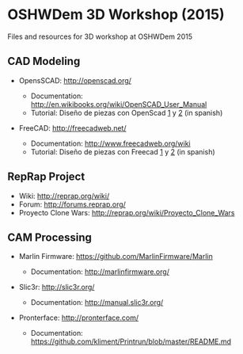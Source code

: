 # OSHWDem 3D Workshop (2015)
Files and resources for 3D workshop at OSHWDem 2015

## CAD Modeling

* OpensSCAD: http://openscad.org/
  * Documentation: http://en.wikibooks.org/wiki/OpenSCAD_User_Manual
  * Tutorial: Diseño de piezas con OpenScad [1](http://www.iearobotics.com/wiki/index.php?title=Dise%C3%B1o_de_piezas_con_OpenScad) y [2](http://www.iearobotics.com/wiki/index.php?title=Dise%C3%B1o_de_piezas_con_OpenScad_II) (in spanish)

* FreeCAD: http://freecadweb.net/
  * Documentation: http://www.freecadweb.org/wiki
  * Tutorial: Diseño de piezas con Freecad [1](http://www.iearobotics.com/wiki/index.php?title=Dise%C3%B1o_de_piezas_con_Freecad) y [2](http://www.iearobotics.com/wiki/index.php?title=Tutorial_Freecad._Temporada_2) (in spanish)

## RepRap Project

* Wiki: http://reprap.org/wiki/
* Forum: http://forums.reprap.org/
* Proyecto Clone Wars: http://reprap.org/wiki/Proyecto_Clone_Wars

## CAM Processing

* Marlin Firmware: https://github.com/MarlinFirmware/Marlin
  * Documentation: http://marlinfirmware.org/

* Slic3r: http://slic3r.org/
  * Documentation: http://manual.slic3r.org/

* Pronterface: http://pronterface.com/
  * Documentation: https://github.com/kliment/Printrun/blob/master/README.md

